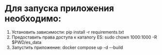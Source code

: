 # Для запуска приложения необходимо:

1. Установить зависимости: pip install -r requirements.txt
2. Предоставить права доступа к каталогу ES: sudo chown 1000:1000 -R $PWD/es_data
3. Запустить приложение: docker compose up -d --build
